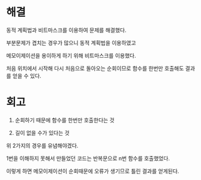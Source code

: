 # 해결
동적 계획법과 비트마스크를 이용하여 문제를 해결했다.

부분문제가 겹치는 경우가 많으니 동적 계획법을 이용하였고

메모이제이션을 용이하게 하기 위해 비트마스크를 이용했다.

처음 위치에서 시작해 다시 처음으로 돌아오는 순회이므로 함수를 한번만 호출해도 결과를 얻을 수 있다.

# 회고
1. 순회하기 때문에 함수를 한번만 호출한다는 것

2. 길이 없을 수가 있다는 것

위 2가지의 경우를 유념해야겠다.

1번을 이해하지 못해서 만들었던 코드는 반복문으로 n번 함수를 호출했었다.

이렇게 하면 메모이제이션이 순회때문에 오류가 생기므로 틀린 결과를 얻게된다.
